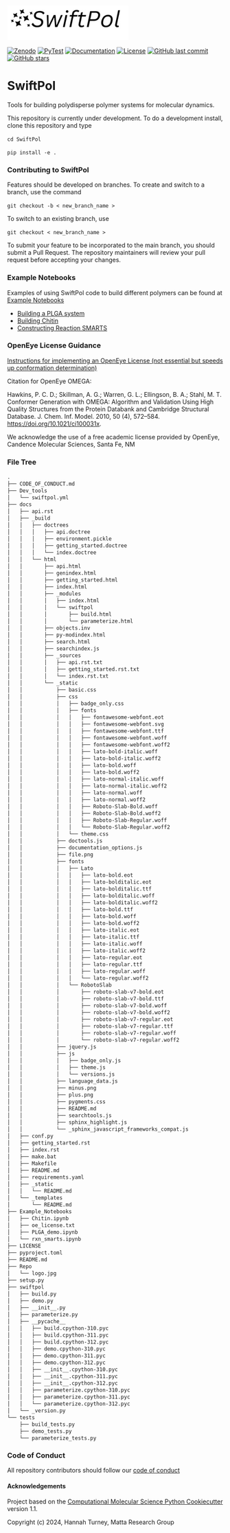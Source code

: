 ![title](Repo/logo.jpg)

[![Zenodo](https://zenodo.org/badge/798303954.svg)](https://doi.org/10.5281/zenodo.15111991)
[![PyTest](https://github.com/matta-research-group/SwiftPol/actions/workflows/SwiftPol_tests.yml/badge.svg)](https://github.com/matta-research-group/SwiftPol/actions/workflows/SwiftPol_tests.yml)
[![Documentation](https://img.shields.io/badge/Documentation-Online-brightgreen)](https://matta-research-group.github.io/SwiftPol)
[![License](https://img.shields.io/badge/license-BSD--3--Clause-blue.svg)](https://github.com/yourusername/yourrepository/blob/main/LICENSE)
[![GitHub last commit](https://img.shields.io/github/last-commit/matta-research-group/SwiftPol)](https://github.com/matta-research-group/SwiftPol/commits/main)
[![GitHub stars](https://img.shields.io/github/stars/matta-research-group/SwiftPol)](https://github.com/matta-research-group/SwiftPol/stargazers)


# SwiftPol
Tools for building polydisperse polymer systems for molecular dynamics.

This repository is currently under development. To do a development install, clone this repository and type

`cd SwiftPol`

`pip install -e .`

### Contributing to SwiftPol

Features should be developed on branches. To create and switch to a branch, use the command

`git checkout -b < new_branch_name >`

To switch to an existing branch, use

`git checkout < new_branch_name >`

To submit your feature to be incorporated to the main branch, you should submit a Pull Request. The repository maintainers will review your pull request before accepting your changes.

### Example Notebooks
Examples of using SwiftPol code to build different polymers can be found at [Example Notebooks](Example_Notebooks/)
-  [Building a PLGA system](Example_Notebooks/PLGA_demo.ipynb)
-  [Building Chitin](Example_Notebooks/Chitin.ipynb)
-  [Constructing Reaction SMARTS](Example_Notebooks/rxn_smarts.ipynb)

### OpenEye License Guidance
[Instructions for implementing an OpenEye License (not essential but speeds up conformation determination)](https://docs.eyesopen.com/toolkits/python/quickstart-python/license.html)

Citation for OpenEye OMEGA:

Hawkins, P. C. D.; Skillman, A. G.; Warren, G. L.; Ellingson, B. A.; Stahl, M. T. Conformer Generation with OMEGA: Algorithm and Validation Using High Quality Structures from the Protein Databank and Cambridge Structural Database. J. Chem. Inf. Model. 2010, 50 (4), 572–584. https://doi.org/10.1021/ci100031x.

We acknowledge the use of a free academic license provided by OpenEye, Candence Molecular Sciences, Santa Fe, NM 


### File Tree
```
.
├── CODE_OF_CONDUCT.md
├── Dev_tools
│   └── swiftpol.yml
├── docs
│   ├── api.rst
│   ├── _build
│   │   ├── doctrees
│   │   │   ├── api.doctree
│   │   │   ├── environment.pickle
│   │   │   ├── getting_started.doctree
│   │   │   └── index.doctree
│   │   └── html
│   │       ├── api.html
│   │       ├── genindex.html
│   │       ├── getting_started.html
│   │       ├── index.html
│   │       ├── _modules
│   │       │   ├── index.html
│   │       │   └── swiftpol
│   │       │       ├── build.html
│   │       │       └── parameterize.html
│   │       ├── objects.inv
│   │       ├── py-modindex.html
│   │       ├── search.html
│   │       ├── searchindex.js
│   │       ├── _sources
│   │       │   ├── api.rst.txt
│   │       │   ├── getting_started.rst.txt
│   │       │   └── index.rst.txt
│   │       └── _static
│   │           ├── basic.css
│   │           ├── css
│   │           │   ├── badge_only.css
│   │           │   ├── fonts
│   │           │   │   ├── fontawesome-webfont.eot
│   │           │   │   ├── fontawesome-webfont.svg
│   │           │   │   ├── fontawesome-webfont.ttf
│   │           │   │   ├── fontawesome-webfont.woff
│   │           │   │   ├── fontawesome-webfont.woff2
│   │           │   │   ├── lato-bold-italic.woff
│   │           │   │   ├── lato-bold-italic.woff2
│   │           │   │   ├── lato-bold.woff
│   │           │   │   ├── lato-bold.woff2
│   │           │   │   ├── lato-normal-italic.woff
│   │           │   │   ├── lato-normal-italic.woff2
│   │           │   │   ├── lato-normal.woff
│   │           │   │   ├── lato-normal.woff2
│   │           │   │   ├── Roboto-Slab-Bold.woff
│   │           │   │   ├── Roboto-Slab-Bold.woff2
│   │           │   │   ├── Roboto-Slab-Regular.woff
│   │           │   │   └── Roboto-Slab-Regular.woff2
│   │           │   └── theme.css
│   │           ├── doctools.js
│   │           ├── documentation_options.js
│   │           ├── file.png
│   │           ├── fonts
│   │           │   ├── Lato
│   │           │   │   ├── lato-bold.eot
│   │           │   │   ├── lato-bolditalic.eot
│   │           │   │   ├── lato-bolditalic.ttf
│   │           │   │   ├── lato-bolditalic.woff
│   │           │   │   ├── lato-bolditalic.woff2
│   │           │   │   ├── lato-bold.ttf
│   │           │   │   ├── lato-bold.woff
│   │           │   │   ├── lato-bold.woff2
│   │           │   │   ├── lato-italic.eot
│   │           │   │   ├── lato-italic.ttf
│   │           │   │   ├── lato-italic.woff
│   │           │   │   ├── lato-italic.woff2
│   │           │   │   ├── lato-regular.eot
│   │           │   │   ├── lato-regular.ttf
│   │           │   │   ├── lato-regular.woff
│   │           │   │   └── lato-regular.woff2
│   │           │   └── RobotoSlab
│   │           │       ├── roboto-slab-v7-bold.eot
│   │           │       ├── roboto-slab-v7-bold.ttf
│   │           │       ├── roboto-slab-v7-bold.woff
│   │           │       ├── roboto-slab-v7-bold.woff2
│   │           │       ├── roboto-slab-v7-regular.eot
│   │           │       ├── roboto-slab-v7-regular.ttf
│   │           │       ├── roboto-slab-v7-regular.woff
│   │           │       └── roboto-slab-v7-regular.woff2
│   │           ├── jquery.js
│   │           ├── js
│   │           │   ├── badge_only.js
│   │           │   ├── theme.js
│   │           │   └── versions.js
│   │           ├── language_data.js
│   │           ├── minus.png
│   │           ├── plus.png
│   │           ├── pygments.css
│   │           ├── README.md
│   │           ├── searchtools.js
│   │           ├── sphinx_highlight.js
│   │           └── _sphinx_javascript_frameworks_compat.js
│   ├── conf.py
│   ├── getting_started.rst
│   ├── index.rst
│   ├── make.bat
│   ├── Makefile
│   ├── README.md
│   ├── requirements.yaml
│   ├── _static
│   │   └── README.md
│   └── _templates
│       └── README.md
├── Example_Notebooks
│   ├── Chitin.ipynb
│   ├── oe_license.txt
│   ├── PLGA_demo.ipynb
│   └── rxn_smarts.ipynb
├── LICENSE
├── pyproject.toml
├── README.md
├── Repo
│   └── logo.jpg
├── setup.py
├── swiftpol
│   ├── build.py
│   ├── demo.py
│   ├── __init__.py
│   ├── parameterize.py
│   ├── __pycache__
│   │   ├── build.cpython-310.pyc
│   │   ├── build.cpython-311.pyc
│   │   ├── build.cpython-312.pyc
│   │   ├── demo.cpython-310.pyc
│   │   ├── demo.cpython-311.pyc
│   │   ├── demo.cpython-312.pyc
│   │   ├── __init__.cpython-310.pyc
│   │   ├── __init__.cpython-311.pyc
│   │   ├── __init__.cpython-312.pyc
│   │   ├── parameterize.cpython-310.pyc
│   │   ├── parameterize.cpython-311.pyc
│   │   └── parameterize.cpython-312.pyc
│   └── _version.py
└── tests
    ├── build_tests.py
    ├── demo_tests.py
    └── parameterize_tests.py
```

### Code of Conduct
All repository contributors should follow our [code of conduct](CODE_OF_CONDUCT.md)

#### Acknowledgements
Project based on the 
[Computational Molecular Science Python Cookiecutter](https://github.com/molssi/cookiecutter-cms) version 1.1.

Copyright (c) 2024, Hannah Turney, Matta Research Group

